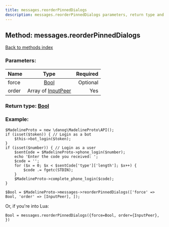 ```yaml
---
title: messages.reorderPinnedDialogs
description: messages.reorderPinnedDialogs parameters, return type and example
---
```

## Method: messages.reorderPinnedDialogs  
[Back to methods index](index.md)


### Parameters:

| Name     |    Type       | Required |
|----------|:-------------:|---------:|
|force|[Bool](../types/Bool.md) | Optional|
|order|Array of [InputPeer](../types/InputPeer.md) | Yes|


### Return type: [Bool](../types/Bool.md)

### Example:


```
$MadelineProto = new \danog\MadelineProto\API();
if (isset($token)) { // Login as a bot
    $this->bot_login($token);
}
if (isset($number)) { // Login as a user
    $sentCode = $MadelineProto->phone_login($number);
    echo 'Enter the code you received: ';
    $code = '';
    for ($x = 0; $x < $sentCode['type']['length']; $x++) {
        $code .= fgetc(STDIN);
    }
    $MadelineProto->complete_phone_login($code);
}

$Bool = $MadelineProto->messages->reorderPinnedDialogs(['force' => Bool, 'order' => [InputPeer], ]);
```

Or, if you're into Lua:

```
Bool = messages.reorderPinnedDialogs({force=Bool, order={InputPeer}, })
```

